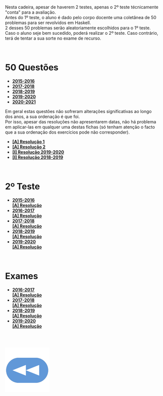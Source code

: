Nesta cadeira, apesar de haverem 2 testes, apenas o 2º teste técnicamente "conta" para a avaliação.
<br> Antes do 1º teste, o aluno é dado pelo corpo docente uma coletânea de 50 problemas para ser revolvidos em Haskell.
<br> 2 desses 50 problemas serão aleatoriamente escolhidos para o 1º teste. Caso o aluno seje bem sucedido, poderá realizar o 2º teste. Caso contrário, terá de tentar a sua sorte no exame de recurso.

<br>

# 50 Questões
* [**2015-2016**](50Q/50_Questoes_2015-2016.pdf)
* [**2017-2018**](50Q/50_Questoes_2017-2018.pdf)
* [**2018-2019**](50Q/50_Questoes_2018-2019.pdf)
* [**2019-2020**](50Q/50_Questoes_2019-2020.pdf)
* [**2020-2021**](50Q/50_Questoes_2020-2021.pdf)

Em geral estas questões não sofreram alterações significativas ao longo dos anos, a sua ordenação é que foi.
<br> Por isso, apesar das resoluções não apresentarem datas, não há problema em aplicar-las em qualquer uma destas fichas (só tenham atenção o facto que a sua ordenação dos exercícios pode não corresponder).

* [**[A] Resolução 1**](50Q/A-50questoesRes1.md)
* [**[A] Resolução 2**](50Q/A-50questoesRes2.md)
* [**[I] Resolução 2019-2020**](50Q/I-50Qfun.md)
* [**[I] Resolução 2018-2019**](50Q/I-50.md)

<br>

# 2º Teste
* [**2015-2016**](2teste/Teste_2015-16_PF_MIEI.pdf)
<br>[**[A] Resolução**](2teste/Teste1516.md)
* [**2016-2017**](2teste/PF1617-Teste.pdf)
<br>[**[A] Resolução**](2teste/Teste1617.md)
* [**2017-2018**](2teste/PF1718-Teste.pdf)
<br>[**[A] Resolução**](2teste/Teste1718.md)
* [**2018-2019**](2teste/PF1819-Teste.pdf)
<br>[**[A] Resolução**](2teste/Teste1819.md)
* [**2019-2020**](2teste/PF_Teste_19_20.pdf)
<br>[**[A] Resolução**](2teste/Teste1920.md)

<br>

# Exames
* [**2016-2017**](exame/PF1617-Exame.pdf)
<br>[**[A] Resolução**](exame/Exame1617.md)
* [**2017-2018**](exame/PF1718-Exame.pdf)
<br>[**[A] Resolução**](exame/Exame1718.md)
* [**2018-2019**](exame/PF1819-Exame.pdf)
<br>[**[A] Resolução**](exame/Exame1819.md)
* [**2019-2020**](exame/Exame1920.jpg)
<br>[**[A] Resolução**](exame/Exame1920.md)

<br><br>

[![retroceder](https://raw.githubusercontent.com/David81820/Recursos-LCC/main/Rewind.png)](https://david81820.github.io/Recursos-LCC/1ano/1sem/PF)
